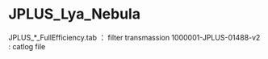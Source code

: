 ﻿# JPLUS_Lya_Nebula
JPLUS_*_FullEfficiency.tab ： filter transmassion
1000001-JPLUS-01488-v2 : catlog file
